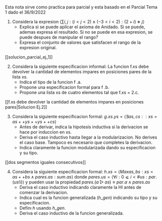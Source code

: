 Esta nota sirve como practica para parcial y esta basado en el Parcial Tema 1 dado el 36/9/2022
1. Considera la expresion $⟨\sum i, j : (i < j < 2) ∧ (−3 < i < 2) : (2 + i) ∗ j ⟩$
	- Explica si se puede aplicar el axioma de Anidado. Si se puede, ademas expresa el resultado. Si no se puede en esa expresion, se puede despues de manipular el rango?
	- Expresa el conjunto de valores que satisfacen el rango de la expresion original.

[[solucion_parcial_ej_1]]

2. Considera la siguiente especificacion informal: La funcion f.xs debe devolver la cantidad de elementos impares en posiciones pares de la lista xs.
	- Indica el tipo de la funcion f .a.
	- Propone una especificacion formal para f .b.
	- Propone una lista xs de cuatro elementos tal que f.xs = 2.c.

[[f.xs debe devolver la cantidad de elementos impares en posiciones pares|Solucion Ej.2]]

3. Considera la siguiente especificacion formal: $g.xs.ys = ⟨ ∃ as, cs : : xs = as ++ ys ++ ys ++ cs ⟩$
	- Antes de derivar, indica la hipotesis inductiva si la derivacion se hace por induccion en xs.
	- Deriva el caso inductivo hasta llegar a la modularizacion. No derives el caso base. Tampoco es necesario que completes la derivacion.
	- Indica claramente la funcion modularizada dando su especificacion y su tipo.

[[dos segmentos iguales consecutivos]] 

4. Considera la siguiente especificacion formal: $h.xs = ⟨Max as, bs : xs = as + +bs ∧ pares.as : sum.as ⟩$ donde $pares.us = ⟨ ∀ i : 0 ⩽ i < \#us : par .(us!i) ⟩$ y pueden usar la propiedad $pares.(a ▷ as) ≡ par.a ∧ pares.as$
	- Deriva el caso inductivo indicando claramente la HI antes de comenzar la derivacion.
	- Indica cual es la funcion generalizada $(h\_gen)$ indicando su tipo y su especificacion.
	- Definı $h$ usando $h\_gen$.
	- Deriva el caso inductivo de la funcion generalizada.